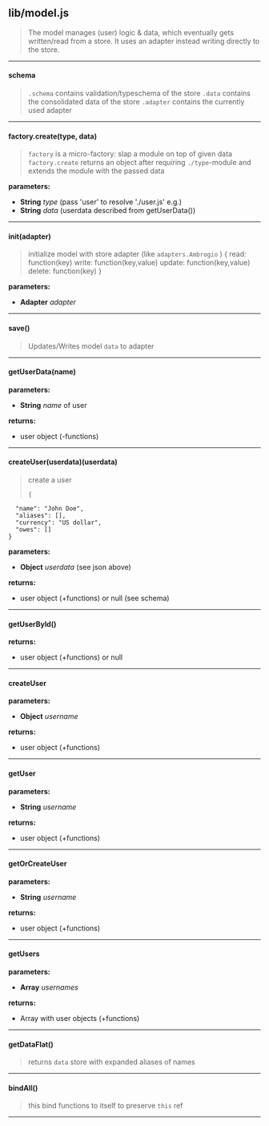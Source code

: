 

<!-- Start lib/model.js -->
## lib/model.js

> The model manages (user) logic & data, which 
> eventually gets written/read from a store.
> It uses an adapter instead writing directly to the store.

<hr/>

#### schema

> `.schema`  contains validation/typeschema of the store 
> `.data`    contains the consolidated data of the store 
> `.adapter` contains the currently used adapter

<hr/>

#### factory.create(type, data)

> `factory` is a micro-factory: slap a module on top of given data 
> `factory.create` returns an object after requiring `./type`-module and 
> extends the module with the passed data 

__parameters:__

* **String** *type* (pass 'user' to resolve './user.js' e.g.)
* **String** *data* (userdata described from getUserData())

<hr/>

#### init(adapter)

> initialize model with store adapter (like `adapters.Ambrogio` )
>     { read: function(key)
>       write: function(key,value)
>       update: function(key,value)
>       delete: function(key) }

__parameters:__

* **Adapter** *adapter* 

<hr/>

#### save()

> Updates/Writes model `data` to adapter

<hr/>

#### getUserData(name)

> 

__parameters:__

* **String** *name* of user

__returns:__

* user object (-functions)

<hr/>

#### createUser(userdata)(userdata)

> create a user
> 
>     {
      "name": "John Doe",
      "aliases": [],
      "currency": "US dollar",
      "owes": []
    }

__parameters:__

* **Object** *userdata* (see json above)

__returns:__

* user object (+functions) or null (see schema)

<hr/>

#### getUserById()

> 

__returns:__

* user object (+functions) or null

<hr/>

#### createUser

> 

__parameters:__

* **Object** *username* 

__returns:__

* user object (+functions)

<hr/>

#### getUser

> 

__parameters:__

* **String** *username* 

__returns:__

* user object (+functions)

<hr/>

#### getOrCreateUser

> 

__parameters:__

* **String** *username* 

__returns:__

* user object (+functions)

<hr/>

#### getUsers

> 

__parameters:__

* **Array** *usernames* 

__returns:__

* Array with user objects (+functions)

<hr/>

#### getDataFlat()

> returns `data` store with expanded aliases of names

<hr/>

#### bindAll()

> this bind functions to itself to preserve `this` ref

<hr/>

<!-- End lib/model.js -->
